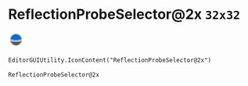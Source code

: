 # ReflectionProbeSelector@2x `32x32`
<img src="/img/ReflectionProbeSelector.png" width=32 height=32>

``` CSharp
EditorGUIUtility.IconContent("ReflectionProbeSelector@2x")
```
```
ReflectionProbeSelector@2x
```
